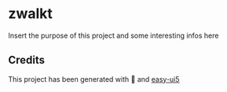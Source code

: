 # zwalkt

Insert the purpose of this project and some interesting infos here

## Credits

This project has been generated with 💙 and [easy-ui5](https://github.com/SAP)

